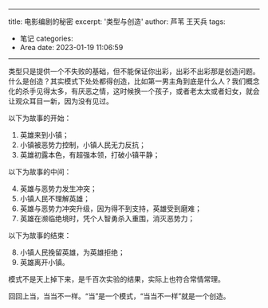 
---
title: 电影编剧的秘密
excerpt: '类型与创造'
author: 芦苇 王天兵
tags:
  - 笔记
categories:
  - Area
date: 2023-01-19 11:06:59 
---

类型只是提供一个不失败的基础，但不能保证你出彩，出彩不出彩那是创造问题。什么是创造？其实模式下处处都得创造，比如第一男主角到底是什么人？我们概念化的杀手见得太多，有厌恶之情，这时候换一个孩子，或者老太太或者妇女，就会让观众耳目一新，因为没有见过。

以下为故事的开始：

1. 英雄来到小镇；
2. 小镇被恶势力控制，小镇人民无力反抗；
3. 英雄初露本色，有超强本领，打破小镇平静；

以下为故事的中间：

4. 英雄与恶势力发生冲突；
5. 小镇人民不理解英雄；
6. 英雄与恶势力冲突升级，因为得不到支持，英雄受到磨难；
7. 英雄在濒临绝境时，凭个人智勇杀入重围，消灭恶势力；

以下为故事的结束：

8. 小镇人民挽留英雄，为英雄拒绝；
9. 英雄离开小镇。

模式不是天上掉下来，是千百次实验的结果，实际上也符合常情常理。

回回上当，当当不一样。“当”是一个模式，“当当不一样”就是一个创造。
